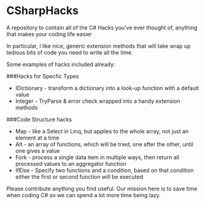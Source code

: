 # CSharpHacks
A repository to contain all of the C# Hacks you've ever thought of, anything that makes your coding life easier

In particular, I like nice, generic extension methods that will take wrap up tedious bits of code you need to write all the time.  

Some examples of hacks included already:

###Hacks for Specfic Types

* IDictionary - transform a dictionary into a look-up function with a default value
* Integer - TryParse & error check wrapped into a handy extension methods

###Code Structure hacks

* Map - like a Select in Linq, but applies to the whole array, not just an element at a time
* Alt - an array of functions, which will be tried, one after the other, until one gives a value
* Fork - process a single data item in multiple ways, then return all  processed values to an aggregator function
* IfElse - Specify two functions and a condition, based on that condition either the first or second function will be executed


Please contribute anything you find useful.  Our mission here is to save time when coding C# so we can spend a lot more time being lazy.
